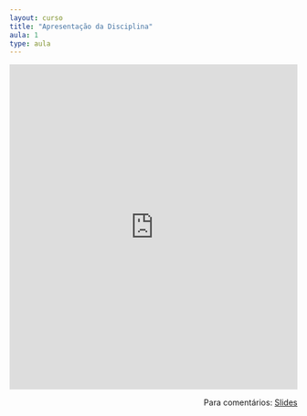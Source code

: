 ```yaml
---
layout: curso
title: "Apresentação da Disciplina"
aula: 1
type: aula
---
```

<iframe src="https://docs.google.com/presentation/d/e/2PACX-1vToulN55VLwdx7UId2Bh84E9aUsSv0qrFYRkvlugX9BRF5ipA3EKMF9RPOQG1MyhvHwo8yJYzNMK5mk/embed?start=false&loop=false&delayms=60000" frameborder="0" width="100%" height="569" allowfullscreen="true" mozallowfullscreen="true" webkitallowfullscreen="true"></iframe>

<span style="float:right">Para comentários: [Slides](https://docs.google.com/presentation/d/1VK2Rw5aVVY9fSJ8mMwsT4CL0Xa28Bsb6VoexFW9VCB8/edit?usp=sharing)</span>


<!-- # h1

## h2

### h3

#### h4

##### h5

###### h6

- lista
- nao
- numerada

1. lista
1. numerada

{:data-filename="teste.cs"}
```csharp
void Update(){
    Debug.log("Teste");
}
```

{:.dica}
Lorem ipsum dolor sit amet

{:.aviso}
Lorem ipsum dolor sit amet

{:.alerta}
Lorem ipsum dolor sit amet

{:.citacao data-name="Alan Turing"}
Lorem ipsum dolor sit amet
 -->